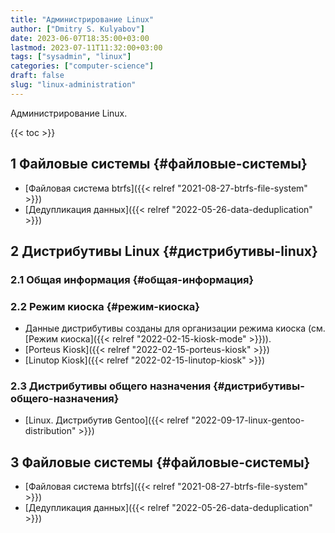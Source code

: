 ```yaml
---
title: "Администрирование Linux"
author: ["Dmitry S. Kulyabov"]
date: 2023-06-07T18:35:00+03:00
lastmod: 2023-07-11T11:32:00+03:00
tags: ["sysadmin", "linux"]
categories: ["computer-science"]
draft: false
slug: "linux-administration"
---
```


Администрирование Linux.

<!--more-->

{{< toc >}}


## <span class="section-num">1</span> Файловые системы {#файловые-системы}

-   [Файловая система btrfs]({{< relref "2021-08-27-btrfs-file-system" >}})
-   [Дедупликация данных]({{< relref "2022-05-26-data-deduplication" >}})


## <span class="section-num">2</span> Дистрибутивы Linux {#дистрибутивы-linux}


### <span class="section-num">2.1</span> Общая информация {#общая-информация}


### <span class="section-num">2.2</span> Режим киоска {#режим-киоска}

-   Данные дистрибутивы созданы для организации режима киоска (см. [Режим киоска]({{< relref "2022-02-15-kiosk-mode" >}})).
-   [Porteus Kiosk]({{< relref "2022-02-15-porteus-kiosk" >}})
-   [Linutop Kiosk]({{< relref "2022-02-15-linutop-kiosk" >}})


### <span class="section-num">2.3</span> Дистрибутивы общего назначения {#дистрибутивы-общего-назначения}

-   [Linux. Дистрибутив Gentoo]({{< relref "2022-09-17-linux-gentoo-distribution" >}})


## <span class="section-num">3</span> Файловые системы {#файловые-системы}

-   [Файловая система btrfs]({{< relref "2021-08-27-btrfs-file-system" >}})
-   [Дедупликация данных]({{< relref "2022-05-26-data-deduplication" >}})
